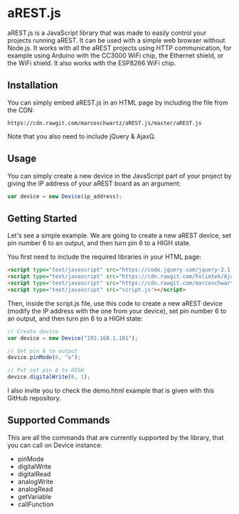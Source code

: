 # aREST.js

aREST.js is a JavaScript library that was made to easily control your projects running aREST. It can be used with a simple web browser without Node.js. It works with all the aREST projects using HTTP communication, for example using Arduino with the CC3000 WiFi chip, the Ethernet shield, or the WiFi shield. It also works with the ESP8266 WiFi chip.

## Installation

You can simply embed aREST.js in an HTML page by including the file from the CDN:

```shell
https://cdn.rawgit.com/marcoschwartz/aREST.js/master/aREST.js
```

Note that you also need to include jQuery & AjaxQ.

## Usage

You can simply create a new device in the JavaScript part of your project by giving the IP address of your aREST board as an argument:

```js
var device = new Device(ip_address);
```

## Getting Started

Let's see a simple example. We are going to create a new aREST device, set pin number 6 to an output, and then turn pin 6 to a HIGH state.

You first need to include the required libraries in your HTML page:

```html
<script type="text/javascript" src="https://code.jquery.com/jquery-2.1.4.min.js"></script>
<script type="text/javascript" src="https://cdn.rawgit.com/Foliotek/AjaxQ/master/ajaxq.js"></script>
<script type="text/javascript" src="https://cdn.rawgit.com/marcoschwartz/aREST.js/master/aREST.js"></script>
<script type="text/javascript" src="script.js"></script>
```

Then, inside the script.js file, use this code to create a new aREST device (modify the IP address with the one from your device), set pin number 6 to an output, and then turn pin 6 to a HIGH state:

```js
// Create device
var device = new Device("192.168.1.101");

// Set pin 6 to output
device.pinMode(6, "o");

// Put set pin 6 to HIGH
device.digitalWrite(6, 1);
```

I also invite you to check the demo.html example that is given with this GitHub repository.

## Supported Commands

This are all the commands that are currently supported by the library, that you can call on Device instance:

* pinMode
* digitalWrite
* digitalRead
* analogWrite
* analogRead
* getVariable
* callFunction 
